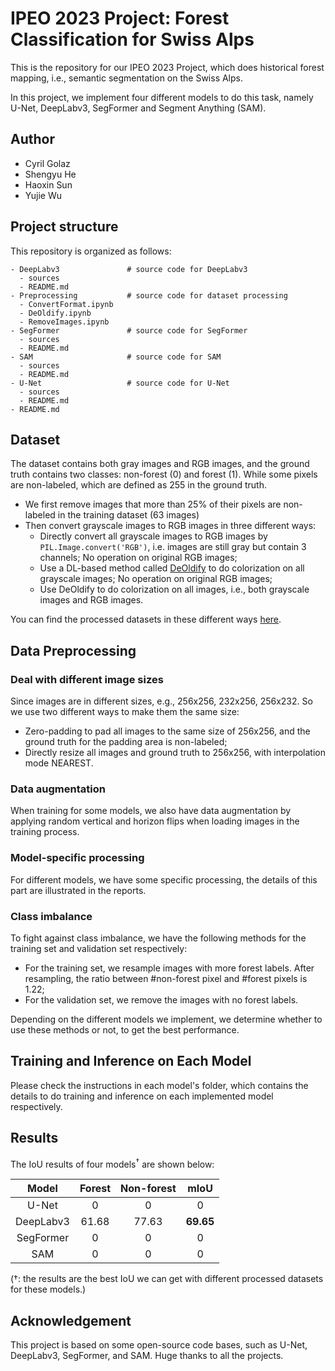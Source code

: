 # IPEO 2023 Project: Forest Classification for Swiss Alps

This is the repository for our IPEO 2023 Project, which does historical forest mapping, i.e., semantic segmentation on the Swiss Alps.

In this project, we implement four different models to do this task, namely U-Net, DeepLabv3, SegFormer and Segment Anything (SAM).


## Author
  - Cyril Golaz
  - Shengyu He
  - Haoxin Sun
  - Yujie Wu


## Project structure
This repository is organized as follows:
```
- DeepLabv3               # source code for DeepLabv3
  - sources
  - README.md
- Preprocessing           # source code for dataset processing
  - ConvertFormat.ipynb
  - DeOldify.ipynb
  - RemoveImages.ipynb
- SegFormer               # source code for SegFormer
  - sources
  - README.md             
- SAM                     # source code for SAM
  - sources               
  - README.md
- U-Net                   # source code for U-Net
  - sources
  - README.md
- README.md
```


## Dataset
The dataset contains both gray images and RGB images, and the ground truth contains two classes: non-forest (0) and forest (1). While some pixels are non-labeled, which are defined as 255 in the ground truth.

- We first remove images that more than 25% of their pixels are non-labeled in the training dataset (63 images)
- Then convert grayscale images to RGB images in three different ways:
    - Directly convert all grayscale images to RGB images by `PIL.Image.convert('RGB')`, i.e. images are still gray but contain 3 channels; No operation on original RGB images;
    - Use a DL-based method called [DeOldify](https://github.com/jantic/DeOldify) to do colorization on all grayscale images; No operation on original RGB images;
    - Use DeOldify to do colorization on all images, i.e., both grayscale images and RGB images.

You can find the processed datasets in these different ways [here](https://drive.google.com/drive/folders/1hEs_I2NBof5FsnYbACwwSZ5u08B1r-KB?usp=sharing).


## Data Preprocessing
### Deal with different image sizes
Since images are in different sizes, e.g., 256x256, 232x256, 256x232. So we use two different ways to make them the same size:
- Zero-padding to pad all images to the same size of 256x256, and the ground truth for the padding area is non-labeled;
- Directly resize all images and ground truth to 256x256, with interpolation mode NEAREST. 

### Data augmentation
When training for some models, we also have data augmentation by applying random vertical and horizon flips when loading images in the training process.

### Model-specific processing
For different models, we have some specific processing, the details of this part are illustrated in the reports.

### Class imbalance
To fight against class imbalance, we have the following methods for the training set and validation set respectively:
- For the training set, we resample images with more forest labels. After resampling, the ratio between #non-forest pixel and #forest pixels is 1.22;
- For the validation set, we remove the images with no forest labels.

Depending on the different models we implement, we determine whether to use these methods or not, to get the best performance.


## Training and Inference on Each Model
Please check the instructions in each model's folder, which contains the details to do training and inference on each implemented model respectively.


## Results
The IoU results of four models<sup>$\dagger$</sup> are shown below:

|     Model      |   Forest  | Non-forest  |    mIoU   |
| :------------: | :-------: | :---------: | :-------: |
|      U-Net     |     0     |      0      |     0     |
|    DeepLabv3   |   61.68   |   77.63     | **69.65** |
|    SegFormer   |     0     |      0      |     0     |
|       SAM      |     0     |      0      |     0     |

($\dagger$: the results are the best IoU we can get with different processed datasets for these models.)


## Acknowledgement
This project is based on some open-source code bases, such as U-Net, DeepLabv3, SegFormer, and SAM. Huge thanks to all the projects.
